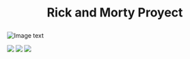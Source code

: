 <h1 align="center">
  <p align="center">Rick and Morty Proyect</p>
</h1>

![Image text](https://github.com/Tanqueta88/RickAndMortyApp/blob/master/RickAndMorty.png)

<p align="left">
   <img src="https://img.shields.io/badge/STATUS-Development-green">
   <img src="https://img.shields.io/badge/LANGUAJE-.NET-blueviolet">
   <img src="https://img.shields.io/badge/VERSION-1.0-blue">
</p>
